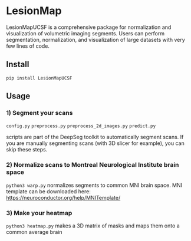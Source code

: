 # LesionMap
LesionMapUCSF is a comprehensive package for normalization and visualization of volumetric imaging segments. Users can perform segmentation, normalization, and visualization of large datasets with very few lines of code. 

## **Install**

`pip install LesionMapUCSF`

## **Usage**

### 1) Segment your scans
`config.py`
`preprocess.py`
`preprocess_2d_images.py`
`predict.py` 

scripts are part of the DeepSeg toolkit to automatically segment scans. If you are manually segmenting scans (with 3D slicer for example), you can skip these steps.

### 2) Normalize scans to Montreal Neurological Institute brain space
`python3 warp.py` normalizes segments to common MNI brain space. 
MNI template can be downloaded here: https://neuroconductor.org/help/MNITemplate/
### 3) Make your heatmap
`python3 heatmap.py` makes a 3D matrix of masks and maps them onto a common average brain
